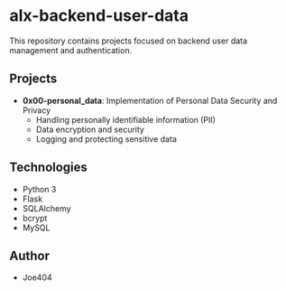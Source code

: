 # alx-backend-user-data

This repository contains projects focused on backend user data management and authentication.

## Projects

* **0x00-personal_data**: Implementation of Personal Data Security and Privacy
    * Handling personally identifiable information (PII)
    * Data encryption and security
    * Logging and protecting sensitive data

## Technologies

* Python 3
* Flask
* SQLAlchemy
* bcrypt
* MySQL

## Author
* Joe404

